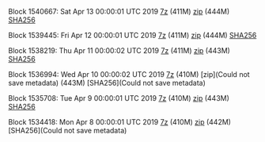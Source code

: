 Block 1540667: Sat Apr 13 00:00:01 UTC 2019 [7z](https://transfer.sh/Zf32X/bootstrap.dat.20190413.7z) (411M) [zip](https://transfer.sh/32uMY/bootstrap.dat.20190413.zip) (444M) [SHA256](https://transfer.sh/PqVKI/sha256.txt)

Block 1539445: Fri Apr 12 00:00:01 UTC 2019 [7z](https://transfer.sh/oK6ck/bootstrap.dat.20190412.7z) (411M) [zip](https://transfer.sh/oa6MC/bootstrap.dat.20190412.zip) (444M) [SHA256](https://transfer.sh/XNHRd/sha256.txt)

Block 1538219: Thu Apr 11 00:00:02 UTC 2019 [7z](https://transfer.sh/15Iijy/bootstrap.dat.20190411.7z) (411M) [zip](https://transfer.sh/n5geP/bootstrap.dat.20190411.zip) (443M) [SHA256](https://transfer.sh/XDSHh/sha256.txt)

Block 1536994: Wed Apr 10 00:00:02 UTC 2019 [7z]() (410M) [zip](Could not save metadata) (443M) [SHA256](Could not save metadata)

Block 1535708: Tue Apr  9 00:00:01 UTC 2019 [7z](https://transfer.sh/102hku/bootstrap.dat.20190409.7z) (410M) [zip](https://transfer.sh/GfSrt/bootstrap.dat.20190409.zip) (443M) [SHA256](https://transfer.sh/Kdh4N/sha256.txt)

Block 1534418: Mon Apr  8 00:00:01 UTC 2019 [7z]() (410M) [zip]() (442M) [SHA256](Could not save metadata)
